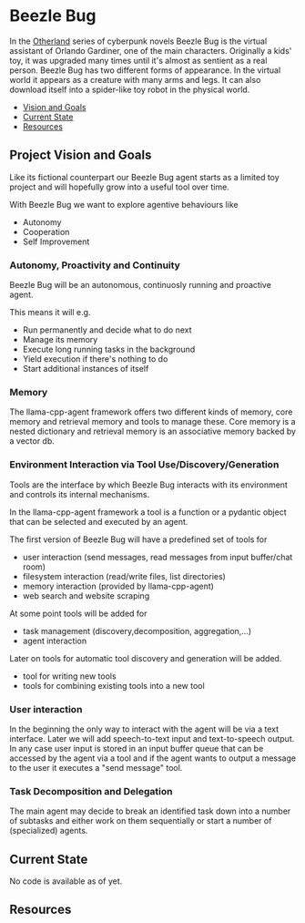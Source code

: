 # Beezle Bug
In the [Otherland](https://en.wikipedia.org/wiki/Otherland) series of cyberpunk novels Beezle Bug is the virtual assistant of Orlando Gardiner, one of the main characters.
Originally a kids' toy, it was upgraded many times until it's almost as sentient as a real person.
Beezle Bug has two different forms of appearance. In the virtual world it appears as a creature with many arms and legs. It can also download itself into a spider-like toy robot in the physical world.


* [Vision and Goals](#vision)
* [Current State](#current_state)
* [Resources](#resources)

## Project Vision and Goals
Like its fictional counterpart our Beezle Bug agent starts as a limited toy project and will hopefully grow into a useful tool over time.

With Beezle Bug we want to explore agentive behaviours like
* Autonomy
* Cooperation
* Self Improvement

### Autonomy, Proactivity and Continuity
Beezle Bug will be an autonomous, continuosly running and proactive agent. 

This means it will e.g.
* Run permanently and decide what to do next
* Manage its memory
* Execute long running tasks in the background
* Yield execution if there's nothing to do
* Start additional instances of itself

### Memory
The llama-cpp-agent framework offers two different kinds of memory, core memory and retrieval memory and tools to manage these.
Core memory is a nested dictionary and retrieval memory is an associative memory backed by a vector db.

### Environment Interaction via Tool Use/Discovery/Generation
Tools are the interface by which Beezle Bug interacts with its environment and controls its internal mechanisms.

In the llama-cpp-agent framework a tool is a function or a pydantic object that can be selected and executed by an agent.

The first version of Beezle Bug will have a predefined set of tools for
* user interaction (send messages, read messages from input buffer/chat room)
* filesystem interaction (read/write files, list directories)
* memory interaction (provided by llama-cpp-agent)
* web search and website scraping

At some point tools will be added for 
* task management (discovery,decomposition, aggregation,...)
* agent interaction

Later on tools for automatic tool discovery and generation will be added.
* tool for writing new tools
* tools for combining existing tools into a new tool

### User interaction
In the beginning the only way to interact with the agent will be via a text interface.
Later we will add speech-to-text input and text-to-speech output.
In any case user input is stored in an input buffer queue that can be accessed by the agent via a tool and if the agent wants to output a message to the user it executes a "send message" tool.

### Task Decomposition and Delegation
The main agent may decide to break an identified task down into a number of subtasks and either work on them sequentially or start a number of (specialized) agents.

## Current State
No code is available as of yet.

## Resources

